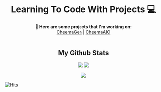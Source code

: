 <h1 align="center"> Learning To Code With Projects 💻 </h1>














<p align="center">
  <b>🤖 Here are some projects that I'm working on:</b><br>
  <a href="https://twitter.com/CheemaGen">CheemaGen</a> |
  <a href="https://twitter.com/CheemaAIO">CheemaAIO</a> 
  <br><br>
</p>


<h2 align="center">
  My Github Stats
</h2>

<!-- 
![CheemaOTB's github stats](https://github-readme-stats.vercel.app/api?username=CheemaOTB&show_icons=true&theme=react&count_private=true&hide=issues)
![Top Langs](https://github-readme-stats.vercel.app/api/top-langs/?username=CheemaOTB&layout=compact&theme=react) -->

<p align = "center">
  <img  src = "https://github-readme-stats.vercel.app/api?username=CheemaOTB&show_icons=true&theme=react&count_private=true&hide=issues">
  <img src = "https://github-readme-stats.vercel.app/api/top-langs/?username=CheemaOTB&layout=compact&theme=react">
</p>
<p align = "center">
 <img  src="https://github-readme-streak-stats.herokuapp.com/?user=CheemaOTB&show_icons=true&locale=en&layout=compact&theme=react&line_height=0" />
</p> 

[![Hits](https://hits.seeyoufarm.com/api/count/incr/badge.svg?url=https%3A%2F%2Fgithub.com%2FCheemaOTB&count_bg=%230E8BF7&title_bg=%23555555&icon=&icon_color=%230E8BF7&title=hits&edge_flat=false)](https://hits.seeyoufarm.com)

